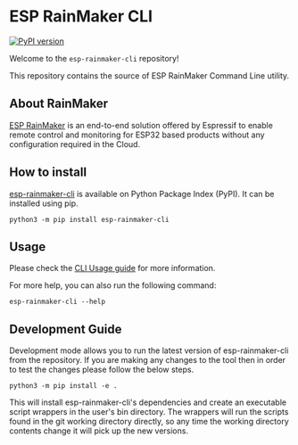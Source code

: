# ESP RainMaker CLI

[![PyPI version](https://img.shields.io/pypi/v/esp-rainmaker-cli)](https://pypi.org/project/esp-rainmaker-cli/)

Welcome to the `esp-rainmaker-cli` repository!

This repository contains the source of ESP RainMaker Command Line utility.

## About RainMaker

[ESP RainMaker](https://github.com/espressif/esp-rainmaker)
is an end-to-end solution offered by Espressif to enable remote control and
monitoring for ESP32 based products without any configuration required in the Cloud.

## How to install

[esp-rainmaker-cli](https://pypi.org/project/esp-rainmaker-cli) is available on Python Package Index (PyPI).
It can be installed using pip.

```
python3 -m pip install esp-rainmaker-cli
```

## Usage

Please check the [CLI Usage guide](https://rainmaker.espressif.com/docs/cli-usage.html) for more information.

For more help, you can also run the following command:

```
esp-rainmaker-cli --help
```

## Development Guide

Development mode allows you to run the latest version of esp-rainmaker-cli from the repository.
If you are making any changes to the tool then in order to test the changes please follow the below steps.

```
python3 -m pip install -e .
```

This will install esp-rainmaker-cli's dependencies and create an executable script wrappers in the user's bin
directory. The wrappers will run the scripts found in the git working directory directly, so any time the working
directory contents change it will pick up the new versions.
